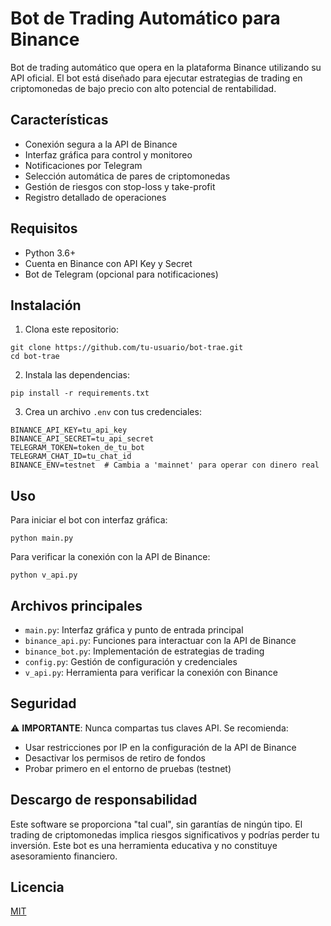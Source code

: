 # Bot de Trading Automático para Binance

Bot de trading automático que opera en la plataforma Binance utilizando su API oficial. El bot está diseñado para ejecutar estrategias de trading en criptomonedas de bajo precio con alto potencial de rentabilidad.

## Características

- Conexión segura a la API de Binance
- Interfaz gráfica para control y monitoreo
- Notificaciones por Telegram
- Selección automática de pares de criptomonedas
- Gestión de riesgos con stop-loss y take-profit
- Registro detallado de operaciones

## Requisitos

- Python 3.6+
- Cuenta en Binance con API Key y Secret
- Bot de Telegram (opcional para notificaciones)

## Instalación

1. Clona este repositorio:
```
git clone https://github.com/tu-usuario/bot-trae.git
cd bot-trae
```

2. Instala las dependencias:
```
pip install -r requirements.txt
```

3. Crea un archivo `.env` con tus credenciales:
```
BINANCE_API_KEY=tu_api_key
BINANCE_API_SECRET=tu_api_secret
TELEGRAM_TOKEN=token_de_tu_bot
TELEGRAM_CHAT_ID=tu_chat_id
BINANCE_ENV=testnet  # Cambia a 'mainnet' para operar con dinero real
```

## Uso

Para iniciar el bot con interfaz gráfica:
```
python main.py
```

Para verificar la conexión con la API de Binance:
```
python v_api.py
```

## Archivos principales

- `main.py`: Interfaz gráfica y punto de entrada principal
- `binance_api.py`: Funciones para interactuar con la API de Binance
- `binance_bot.py`: Implementación de estrategias de trading
- `config.py`: Gestión de configuración y credenciales
- `v_api.py`: Herramienta para verificar la conexión con Binance

## Seguridad

⚠️ **IMPORTANTE**: Nunca compartas tus claves API. Se recomienda:
- Usar restricciones por IP en la configuración de la API de Binance
- Desactivar los permisos de retiro de fondos
- Probar primero en el entorno de pruebas (testnet)

## Descargo de responsabilidad

Este software se proporciona "tal cual", sin garantías de ningún tipo. El trading de criptomonedas implica riesgos significativos y podrías perder tu inversión. Este bot es una herramienta educativa y no constituye asesoramiento financiero.

## Licencia

[MIT](LICENSE)